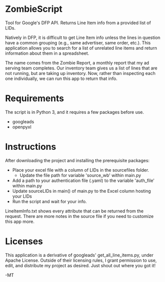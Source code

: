 # ZombieScript
Tool for Google's DFP API. Returns Line Item info from a provided list of LIDs.

Natively in DFP, it is difficult to get Line Item info unless the lines in question 
have a common grouping (e.g., same advertiser, same order, etc.). This application allows you to
search for a list of unrelated line items and return information about them in a spreadsheet.

The name comes from the Zombie Report, a monthly report that my ad serving team completes.
Our inventory team gives us a list of lines that are not running, but are taking up inventory.
Now, rather than inspecting each one individually, we can run this app to return that info.



# Requirements
The script is in Python 3, and it requires a few packages before use. 
  - googleads
  - openpyxl

# Instructions
After downloading the project and installing the prerequisite packages:
- Place your excel file with a column of LIDs in the sourcefiles folder.
    - Update the file path for variable 'source_wb' within main.py
- Add a path to your authentication file (.yaml) to the variable 'auth_file' within main.py
- Update sourceLIDs in main() of main.py to the Excel column hosting your LIDs
- Run the script and wait for your info.

LineItemInfo.txt shows every attribute that can be returned from the request.
There are more notes in the source file if you need to customize this app more.

# Licenses
This application is a derivative of googleads' get_all_line_items.py, under Apache License.
Outside of their licensing rules, I grant permission to use, edit, and distribute my project as
desired. Just shout out where you got it!

-MT

